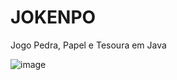 # JOKENPO
Jogo Pedra, Papel e Tesoura em Java

![image](https://github.com/RICKBISPO/JOKENPO/assets/85528622/09826a03-242e-4d8b-af5c-c8577eee61c7)


